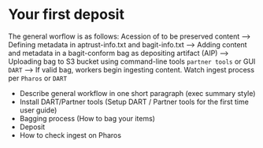 # Your first deposit

The general worflow is as follows:
Acession of to be preserved content -->
Defining metadata in aptrust-info.txt and bagit-info.txt -->
Adding content and metadata in a bagit-conform bag as depositing artifact (AIP) -->
Uploading bag to S3 bucket using command-line tools `partner tools` or GUI `DART` -->
If valid bag, workers begin ingesting content. Watch ingest process per `Pharos` or `DART`

- Describe general workflow in one short paragraph (exec summary style)
- Install DART/Partner tools (Setup DART / Partner tools for the first time  user guide)
- Bagging process (How to bag your items)
- Deposit
- How to check ingest on Pharos

